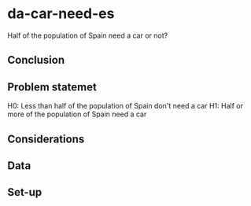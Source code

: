 # da-car-need-es
Half of the population of Spain need a car or not? 

## Conclusion

## Problem statemet

H0: Less than half of the population of Spain don't need a car
H1: Half or more of the population of Spain need a car

## Considerations

## Data 

## Set-up 
